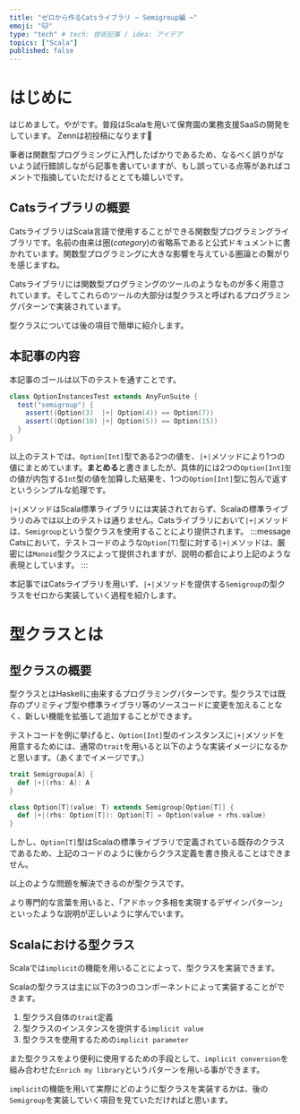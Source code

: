 ```yaml
---
title: "ゼロから作るCatsライブラリ ~ Semigroup編 ~"
emoji: "🐱"
type: "tech" # tech: 技術記事 / idea: アイデア
topics: ["Scala"]
published: false
---
```


# はじめに
はじめまして。やがです。普段はScalaを用いて保育園の業務支援SaaSの開発をしています。
Zennは初投稿になります💪

筆者は関数型プログラミングに入門したばかりであるため、なるべく誤りがないよう試行錯誤しながら記事を書いていますが、もし誤っている点等があればコメントで指摘していただけるととても嬉しいです。

## Catsライブラリの概要
CatsライブラリはScala言語で使用することができる関数型プログラミングライブラリです。名前の由来は圏(_category_)の省略系であると公式ドキュメントに書かれています。関数型プログラミングに大きな影響を与えている圏論との繋がりを感じますね。

Catsライブラリには関数型プログラミングのツールのようなものが多く用意されています。そしてこれらのツールの大部分は型クラスと呼ばれるプログラミングパターンで実装されています。

型クラスについては後の項目で簡単に紹介します。

## 本記事の内容

本記事のゴールは以下のテストを通すことです。

```scala
class OptionInstancesTest extends AnyFunSuite {
  test("semigroup") {
    assert((Option(3)  |+| Option(4)) == Option(7))
    assert((Option(10) |+| Option(5)) == Option(15))
  }
}
```

以上のテストでは、`Option[Int]`型である2つの値を、`|+|`メソッドにより1つの値にまとめています。**まとめる**と書きましたが、具体的には2つの`Option[Int]型`の値が内包する`Int`型の値を加算した結果を、1つの`Option[Int]`型に包んで返すというシンプルな処理です。

`|+|`メソッドはScala標準ライブラリには実装されておらず、Scalaの標準ライブラリのみでは以上のテストは通りません。Catsライブラリにおいて`|+|`メソッドは、`Semigroup`という型クラスを使用することにより提供されます。
:::message
Catsにおいて、テストコードのような`Option[T]`型に対する`|+|`メソッドは、厳密には`Monoid`型クラスによって提供されますが、説明の都合により上記のような表現としています。
:::

本記事ではCatsライブラリを用いず、`|+|`メソッドを提供する`Semigroup`の型クラスをゼロから実装していく過程を紹介します。

# 型クラスとは
## 型クラスの概要
型クラスとはHaskellに由来するプログラミングパターンです。型クラスでは既存のプリミティブ型や標準ライブラリ等のソースコードに変更を加えることなく、新しい機能を拡張して追加することができます。

テストコードを例に挙げると、`Option[Int]`型のインスタンスに`|+|`メソッドを用意するためには、通常の`trait`を用いると以下のような実装イメージになるかと思います。（あくまでイメージです。）

```scala
trait Semigroupa[A] {
  def |+|(rhs: A): A
}

class Option[T](value: T) extends Semigroup[Option[T]] {
  def |+|(rhs: Option[T]): Option[T] = Option(value + rhs.value)
}
```
しかし、`Option[T]`型はScalaの標準ライブラリで定義されている既存のクラスであるため、上記のコードのように後からクラス定義を書き換えることはできません。

以上のような問題を解決できるのが型クラスです。

より専門的な言葉を用いると、「アドホック多相を実現するデザインパターン」といったような説明が正しいように学んでいます。

## Scalaにおける型クラス
Scalaでは`implicit`の機能を用いることによって、型クラスを実装できます。

Scalaの型クラスは主に以下の3つのコンポーネントによって実装することができます。
1. 型クラス自体の`trait`定義
2. 型クラスのインスタンスを提供する`implicit value`
3. 型クラスを使用するための`implicit parameter`

また型クラスをより便利に使用するための手段として、`implicit conversion`を組み合わせた`Enrich my library`というパターンを用いる事ができます。

`implicit`の機能を用いて実際にどのように型クラスを実装するかは、後の`Semigroup`を実装していく項目を見ていただければと思います。